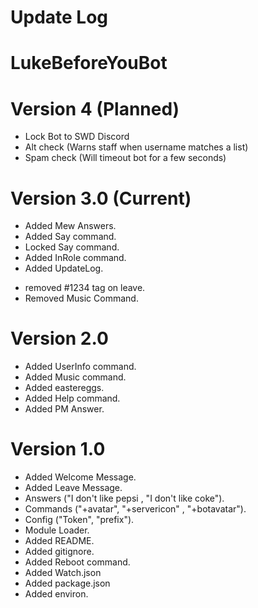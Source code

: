# Update Log
# LukeBeforeYouBot

# Version 4 (Planned)
+ Lock Bot to SWD Discord
+ Alt check (Warns staff when username matches a list)
+ Spam check (Will timeout bot for a few seconds)

# Version 3.0 (Current)
+ Added Mew Answers.
+ Added Say command.
+ Locked Say command.
+ Added InRole command.
+ Added UpdateLog.
- removed #1234 tag on leave.
- Removed Music Command.

# Version 2.0
+ Added UserInfo command.
+ Added Music command.
+ Added eastereggs.
+ Added Help command.
+ Added PM Answer.

# Version 1.0
+ Added Welcome Message.
+ Added Leave Message.
+ Answers ("I don't like pepsi , "I don't like coke").
+ Commands ("+avatar", "+servericon" , "+botavatar").
+ Config ("Token", "prefix").
+ Module Loader.
+ Added README.
+ Added gitignore.
+ Added Reboot command.
+ Added Watch.json
+ Added package.json
+ Added environ.


